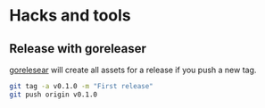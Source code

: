 # Hacks and tools

## Release with goreleaser

[gorelesear](https://goreleaser.com) will create all assets for a release if you push a new tag.

```sh
git tag -a v0.1.0 -m "First release"
git push origin v0.1.0
```
